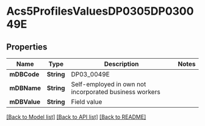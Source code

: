 # Acs5ProfilesValuesDP0305DP030049E

## Properties
Name | Type | Description | Notes
------------ | ------------- | ------------- | -------------
**mDBCode** | **String** | DP03_0049E | 
**mDBName** | **String** | Self-employed in own not incorporated business workers | 
**mDBValue** | **String** | Field value | 

[[Back to Model list]](../README.md#documentation-for-models) [[Back to API list]](../README.md#documentation-for-api-endpoints) [[Back to README]](../README.md)


